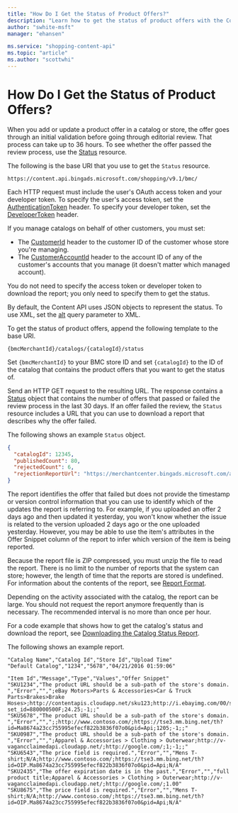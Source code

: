 ```yaml
---
title: "How Do I Get the Status of Product Offers?"
description: "Learn how to get the status of product offers with the Content API."
author: "swhite-msft"
manager: "ehansen"

ms.service: "shopping-content-api"
ms.topic: "article"
ms.author: "scottwhi"
---
```


# How Do I Get the Status of Product Offers?

When you add or update a product offer in a catalog or store, the offer goes through an initial validation before going through editorial review. That process can take up to 36 hours. To see whether the offer passed the review process, use the [Status](../shopping-content/status-resource.md) resource. 

The following is the base URI that you use to get the `Status` resource.

`https://content.api.bingads.microsoft.com/shopping/v9.1/bmc/`


Each HTTP request must include the user's OAuth access token and your developer token. To specify the user's access token, set the [AuthenticationToken](../shopping-content/status-resource.md#authtoken) header. To specify your developer token, set the [DeveloperToken](../shopping-content/status-resource.md#devtoken) header.

If you manage catalogs on behalf of other customers, you must set:

- The [CustomerId](../shopping-content/status-resource.md#customerid) header to the customer ID of the customer whose store you're managing.
- The [CustomerAccountId](../shopping-content/status-resource.md#customeraccountid) header to the account ID of any of the customer's accounts that you manage (it doesn't matter which managed account).

You do not need to specify the access token or developer token to download the report; you only need to specify them to get the status.

By default, the Content API uses JSON objects to represent the status. To use XML, set the [alt](../shopping-content/status-resource.md#alt) query parameter to XML.

To get the status of product offers, append the following template to the base URI.

`{bmcMerchantId}/catalogs/{catalogId}/status`

Set `{bmcMerchantId}` to your BMC store ID and set `{catalogId}` to the ID of the catalog that contains the product offers that you want to get the status of. 

Send an HTTP GET request to the resulting URL. The response contains a [Status](../shopping-content/status-resource.md#status) object that contains the number of offers that passed or failed the review process in the last 30 days. If an offer failed the review, the `Status` resource includes a URL that you can use to download a report that describes why the offer failed.

The following shows an example `Status` object.

```json
{
  "catalogId": 12345,
  "publishedCount": 80,
  "rejectedCount": 6,
  "rejectionReportUrl": "https://merchantcenter.bingads.microsoft.com/api/Public/DownloadFeedReport?token=..."
}
```

The report identifies the offer that failed but does not provide the timestamp or version control information that you can use to identify which of the updates the report is referring to. For example, if you uploaded an offer 2 days ago and then updated it yesterday, you won't know whether the issue is related to the version uploaded 2 days ago or the one uploaded yesterday. However, you may be able to use the item's attributes in the Offer Snippet column of the report to infer which version of the item is being reported.

Because the report file is ZIP compressed, you must unzip the file to read the report. There is no limit to the number of reports that the system can store; however, the length of time that the reports are stored is undefined. For information about the contents of the report, see [Report Format](../shopping-content/status-resource.md#reportformat).

Depending on the activity associated with the catalog, the report can be large. You should not request the report anymore frequently than is necessary. The recommended interval is no more than once per hour.

For a code example that shows how to get the catalog's status and download the report, see [Downloading the Catalog Status Report](../shopping-content/code-examples.md#status).

<a name="examplereport"></a>
The following shows an example report.  

```csv
"Catalog Name","Catalog Id","Store Id","Upload Time"
"Default Catalog","1234","5678","04/21/2016 01:59:06"

"Item Id","Message","Type","Values","Offer Snippet"
"SKU1234","The product URL should be a sub-path of the store's domain. ","Error","",";eBay Motors>Parts & Accessories>Car & Truck Parts>Brakes>Brake Hoses>;http://contentapis.cloudapp.net/sku123;http://i.ebayimg.com/00/s/NzY4WDI5Mg==/z/irkAAOxyB9RS14Rj/$_1.JPG?set_id=880000500F;24.25;-1;;"
"SKU5678","The product URL should be a sub-path of the store's domain. ","Error","",";;http://www.contoso.com/;https://tse3.mm.bing.net/th?id=Ma8674a23cc755995efecf822b3836f07o0&pid=Api;1205;-1;;"
"SKU0987","The product URL should be a sub-path of the store's domain. ","Error","",";Apparel & Accessories > Clothing > Outerwear;http://v-vagancclaimedapi.cloudapp.net/;http://google.com/;1;-1;;"
"SKU6543","The price field is required.","Error","","Mens T-shirt;N/A;http://www.contoso.com/;https://tse3.mm.bing.net/th?id=OIP.Ma8674a23cc755995efecf822b3836f07o0&pid=Api;N/A"
"SKU2435","The offer expiration date is in the past.","Error","","full product title;Apparel & Accessories > Clothing > Outerwear;http://v-vagancclaimedapi.cloudapp.net/;http://google.com/;1.00"
"SKU8675","The price field is required.","Error","","Mens T-shirt;N/A;http://www.contoso.com/;https://tse3.mm.bing.net/th?id=OIP.Ma8674a23cc755995efecf822b3836f07o0&pid=Api;N/A"
```
